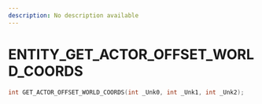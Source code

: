 ```yaml
---
description: No description available 
---
```


# ENTITY\_GET_ACTOR_OFFSET_WORLD_COORDS

```cpp
int GET_ACTOR_OFFSET_WORLD_COORDS(int _Unk0, int _Unk1, int _Unk2);
```
